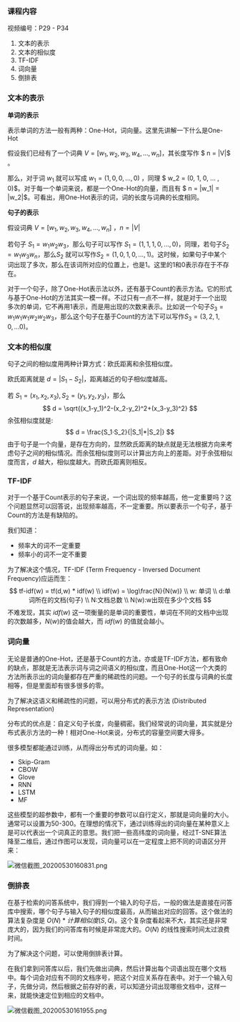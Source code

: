 ### 课程内容

视频编号：P29 - P34

1. 文本的表示
2. 文本的相似度
3. TF-IDF
4. 词向量
5. 倒排表

### 文本的表示

**单词的表示**

表示单词的方法一般有两种：One-Hot，词向量。这里先讲解一下什么是One-Hot

假设我们已经有了一个词典 $V =  [w_1, w_2, w_3, w_4, ... , w_n]$，其长度写作 $ n = |V|$ 。

那么，对于词 $w_1$ 就可以写成 $w_1 = (1, 0, 0, ... , 0)$ ，同理 $ w_2 = (0, 1, 0, ... , 0)$。对于每一个单词来说，都是一个One-Hot的向量，而且有 $ n = |w_1| = |w_2|$。可看出，用One-Hot表示的词，词的长度与词典的长度相同。

**句子的表示**

假设词典  $V =  [w_1, w_2, w_3, w_4, ... , w_n]$ $， n = |V|$ 

若句子 $S_1 = w_1w_2w_3$，那么句子可以写作 $S_1 = (1,1,1,0,...,0)$，同理，若句子$S_2 = w_1w_3w_n$，那么$S_2$ 就可以写作$S_2 = (1,0,1,0,...,1)$。这时候，如果句子中某个词出现了多次，那么在该词所对应的位置上，也是1。这里的1和0表示存在于不存在。

对于一个句子，除了One-Hot表示法以外，还有基于Count的表示方法。它的形式与基于One-Hot的方法其实一模一样。不过只有一点不一样，就是对于一个出现多次的单词，它不再用1表示，而是用出现的次数来表示。比如说一个句子$S_3 = w_1w_1w_1w_2w_2w_3$，那么这个句子在基于Count的方法下可以写作$S_3 = (3,2,1,0,...0)$。

### 文本的相似度

句子之间的相似度用两种计算方式：欧氏距离和余弦相似度。

欧氏距离就是 $d = |S_1 - S_2|$，距离越近的句子相似度越高。

若 $S_1 = (x_1,x_2,x_3), S_2 = (y_1,y_2,y_3)$，那么
$$
d = \sqrt{(x_1-y_1)^2-(x_2-y_2)^2+(x_3-y_3)^2}
$$
余弦相似度就是:
$$
d = \frac{S_1·S_2}{|S_1|*|S_2|}
$$
由于句子是一个向量，是存在方向的，显然欧氏距离的缺点就是无法根据方向来考虑句子之间的相似情况。而余弦相似度则可以计算出方向上的差距。对于余弦相似度而言，$d$ 越大，相似度越大。而欧氏距离则相反。

### TF-IDF

对于一个基于Count表示的句子来说，一个词出现的频率越高，他一定重要吗？这个问题显然可以回答说，出现频率越高，不一定重要。所以要表示一个句子，基于Count的方法是有缺陷的。

我们知道：

- 频率大的词不一定重要
- 频率小的词不一定不重要

为了解决这个情况，TF-IDF (Term Frequency - Inversed Document Frequency)应运而生：
$$
tf-idf(w) = tf(d,w) * idf(w)
\\
idf(w) = \log\frac{N}{N(w)}
\\
w: 单词
\\
d:单词所在的文档(句子)
\\
N:文档总数
\\
N(w):w出现在多少个文档
$$
不难发现，其实 $idf(w)$ 这一项衡量的是单词的重要性，单词在不同的文档中出现的次数越多，$N(w)$的值会越大，而 $idf(w)$ 的值就会越小。

### 词向量

无论是普通的One-Hot，还是基于Count的方法，亦或是TF-IDF方法，都有致命的缺点，那就是无法表示词与词之间语义的相似度，而且One-Hot这一个大类的方法所表示出的词向量都存在严重的稀疏性的问题。一个句子的长度与词典的长度相等，但是里面却有很多很多的零。

为了解决这语义和稀疏性的问题，可以用分布式的表示方法 (Distributed Representation)

分布式的优点是：自定义句子长度，向量稠密。我们经常说的词向量，其实就是分布式表示方法的一种！相对One-Hot来说，分布式的容量空间要大得多。

很多模型都能通过训练，从而得出分布式的词向量。如：

- Skip-Gram
- CBOW
- Glove
- RNN
- LSTM
- MF

这些模型的超参数中，都有一个重要的参数可以自行定义，那就是词向量的大小。通常可以设置为50-300。在理想的情况下，通过训练得出的词向量在某种意义上是可以代表出一个词真正的意思。我们把一些高纬度的词向量，经过T-SNE算法降至二维后，通过作图可以发现，词向量可以在一定程度上把不同的词语区分开来：

![微信截图_20200530160831.png](https://i.loli.net/2020/05/31/scdZGlV1hHB4PT5.png)

### 倒排表

在基于检索的问答系统中，我们得到一个输入的句子后，一般的做法是直接在问答库中搜索，哪个句子与输入句子的相似度最高，从而输出对应的回答。这个做法的算法复杂度是 $O(N) * 计算相似度(S,Q)$。这个复杂度看起来不大，其实还是非常庞大的，因为我们的问答库有时候是非常庞大的。$O(N)$ 的线性搜索时间太过浪费时间。

为了解决这个问题，可以使用倒排表计算。

在我们拿到问答库以后，我们先做出词典，然后计算出每个词语出现在哪个文档中。每个词会对应有不同的文档序号，把这个对应关系存在表中。对于一个输入句子，先做分词，然后根据之前存好的表，可以知道分词出现哪些文档中，这样一来，就能快速定位到相应的文档中。

![微信截图_20200530161955.png](https://i.loli.net/2020/05/31/DkQAaFbe1I7f9lO.png)